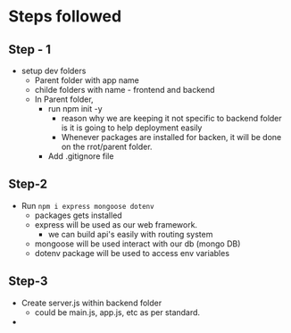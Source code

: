 # Steps followed

## Step - 1
- setup dev folders
  - Parent folder with app name
  - childe folders with name - frontend and backend
  - In Parent folder, 
    - run npm init -y
      - reason why we are keeping it not specific to backend folder is it is going to help deployment easily
      - Whenever packages are installed for backen, it will be done on the rrot/parent folder.
    - Add .gitignore file

## Step-2
- Run `npm i express mongoose dotenv`
  - packages gets installed
  - express will be used as our web framework.
    - we can build api's easily with routing system
  - mongoose will be used interact with our db (mongo DB)
  - dotenv package will be used to access env variables

## Step-3
- Create server.js within backend folder
  - could be main.js, app.js, etc as per standard.
- 